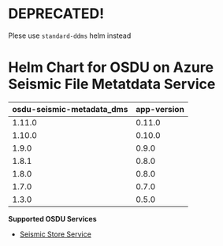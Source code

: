 # DEPRECATED! 
Plese use `standard-ddms` helm instead
# Helm Chart for OSDU on Azure Seismic File Metatdata Service

| osdu-seismic-metadata_dms  | app-version  |
| ----------------- | ----------   |
| 1.11.0            | 0.11.0       |
| 1.10.0            | 0.10.0       |
| 1.9.0             | 0.9.0        |
| 1.8.1             | 0.8.0        |
| 1.8.0             | 0.8.0        |
| 1.7.0             | 0.7.0        |
| 1.3.0             | 0.5.0        |

__Supported OSDU Services__

- [Seismic Store Service](https://community.opengroup.org/osdu/platform/domain-data-mgmt-services/seismic/seismic-dms-suite/seismic-store-service)
